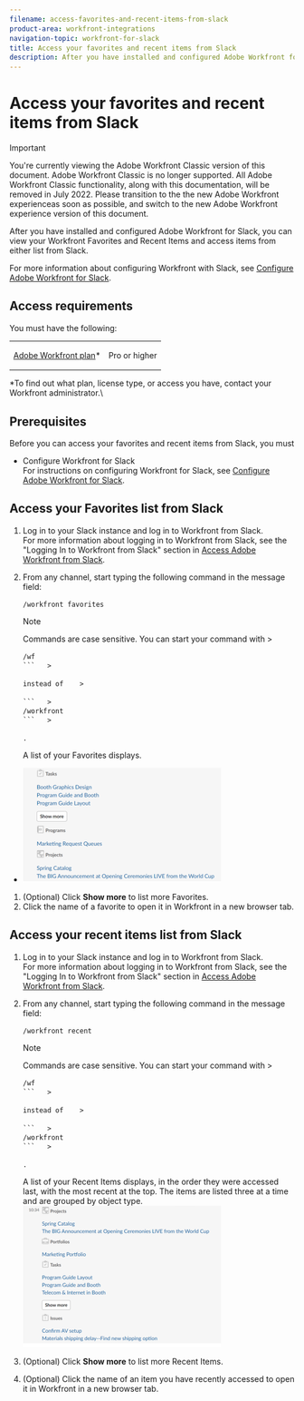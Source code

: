 ```yaml
---
filename: access-favorites-and-recent-items-from-slack
product-area: workfront-integrations
navigation-topic: workfront-for-slack
title: Access your favorites and recent items from Slack
description: After you have installed and configured Adobe Workfront for Slack, you can view your Workfront Favorites and Recent Items and access items from either list from Slack.
---
```


# Access your favorites and recent items from Slack

>[!IMPORTANT]
>
>You're currently viewing the Adobe Workfront Classic version of this document. Adobe Workfront Classic is no longer supported. All Adobe Workfront Classic functionality, along with this documentation, will be removed in July 2022. Please transition to the the new Adobe Workfront experienceas soon as possible, and switch to the new Adobe Workfront experience version of this document.

After you have installed and configured Adobe Workfront for Slack, you can view your Workfront Favorites and Recent Items and access items from either list from Slack.

For more information about configuring Workfront with Slack, see [Configure Adobe Workfront for Slack](../../workfront-integrations-and-apps/using-workfront-with-slack/configure-workfront-for-slack.md).

## Access requirements

You must have the following:

<table> 
 <col> 
 <col> 
 <tbody> 
  <tr> 
   <td role="rowheader"><a href="https://www.workfront.com/plans" target="_blank">Adobe Workfront plan</a>*</td> 
   <td> <p>Pro or higher</p> </td> 
  </tr> <!--
   <tr data-mc-conditions="QuicksilverOrClassic.Draft mode"> 
    <td role="rowheader"><a href="../../administration-and-setup/add-users/access-levels-and-object-permissions/wf-licenses.md" class="MCXref xref">Adobe Workfront licenses overview</a>*</td> 
    <td> <p>Plan</p> </td> 
   </tr>
  --> 
 </tbody> 
</table>

&#42;To find out what plan, license type, or access you have, contact your Workfront administrator.\

## Prerequisites

Before you can access your favorites and recent items from Slack, you must

* Configure Workfront for Slack  
  For instructions on configuring Workfront for Slack, see [Configure Adobe Workfront for Slack](../../workfront-integrations-and-apps/using-workfront-with-slack/configure-workfront-for-slack.md).

## Access your Favorites list from Slack

1. Log in to your Slack instance and log in to Workfront from Slack.  
   For more information about logging in to Workfront from Slack, see the "Logging In to Workfront from Slack" section in [Access Adobe Workfront from Slack](../../workfront-integrations-and-apps/using-workfront-with-slack/access-workfront-from-slack.md).

1. From any channel, start typing the following command in the message field:&nbsp;

   ```
   /workfront favorites
   ```

   >[!NOTE]
   >
   >Commands are case sensitive. You can start your command with    >
   >
   >```   >
   >/wf
   >```   >
   >
   >instead of    >
   >
   >```   >
   >/workfront
   >```   >
   >
   >.

   A list of your Favorites displays.

* ![slack_favorites_with_show_more_button.png](assets/slack-favorites-with-show-more-button-350x202.png)

1. (Optional) Click **Show more** to list more Favorites.
1. Click the name of a favorite to open it in Workfront in a new browser tab.

## Access your recent items list from Slack

1. Log in to your Slack instance and log in to Workfront from Slack.  
   For more information about logging in to Workfront from Slack, see the "Logging In to Workfront from Slack" section in [Access Adobe Workfront from Slack](../../workfront-integrations-and-apps/using-workfront-with-slack/access-workfront-from-slack.md).

1. From any channel, start typing the following command in the message field:&nbsp;

   ```
   /workfront recent
   ```

   >[!NOTE]
   >
   >Commands are case sensitive. You can start your command with    >
   >
   >```   >
   >/wf
   >```   >
   >
   >instead of    >
   >
   >```   >
   >/workfront
   >```   >
   >
   >.

   A list of your Recent Items displays, in the order they were accessed last, with the most recent at the top. The items are listed three at a time and are grouped by object type.  
   ![slack_recent_items.png](assets/slack-recent-items-350x249.png)

1. (Optional) Click **Show more** to list more Recent Items.
1. (Optional)&nbsp;Click the name of an item you have recently accessed to open it in Workfront in a new browser tab.

